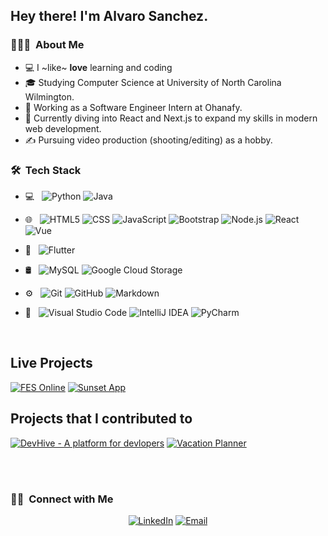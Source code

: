 

<h2> Hey there! I'm Alvaro Sanchez.</h2>

<h3> 👨🏻‍💻 &nbsp;About Me </h3>

- 💻 I ~like~ **love** learning and coding
- 🎓  Studying Computer Science at University of North Carolina Wilmington.
- 💼 Working as a Software Engineer Intern at Ohanafy.
- 🌱 Currently diving into React and Next.js to expand my skills in modern web development.
- ✍️ Pursuing video production (shooting/editing) as a hobby.


<h3> 🛠 &nbsp;Tech Stack</h3>

- 💻 &nbsp;
  ![Python](https://img.shields.io/badge/-Python-333333?style=flat&logo=python)
  ![Java](https://img.shields.io/badge/-Java-333333?style=flat&logo=Java&logoColor=007396)
- 🌐 &nbsp;
  ![HTML5](https://img.shields.io/badge/-HTML5-333333?style=flat&logo=HTML5)
  ![CSS](https://img.shields.io/badge/-CSS-333333?style=flat&logo=CSS3&logoColor=1572B6)
  ![JavaScript](https://img.shields.io/badge/-JavaScript-333333?style=flat&logo=javascript)
  ![Bootstrap](https://img.shields.io/badge/-Bootstrap-333333?style=flat&logo=bootstrap&logoColor=563D7C)
  ![Node.js](https://img.shields.io/badge/-Node.js-333333?style=flat&logo=node.js)
  ![React](https://img.shields.io/badge/-React-333333?style=flat&logo=react)
  ![Vue](https://img.shields.io/badge/-Vue.js-333333?style=flat&logo=vue.js&logoColor=4FC08D)

- 📱 &nbsp;
  ![Flutter](https://img.shields.io/badge/-Flutter-333333?style=flat&logo=flutter&logoColor=02569B)
- 🛢 &nbsp;
  ![MySQL](https://img.shields.io/badge/-MySQL-333333?style=flat&logo=mysql)
  ![Google Cloud Storage](https://img.shields.io/badge/-Google%20Cloud%20Storage-333333?style=flat&logo=google-cloud&logoColor=white)
- ⚙️ &nbsp;
  ![Git](https://img.shields.io/badge/-Git-333333?style=flat&logo=git)
  ![GitHub](https://img.shields.io/badge/-GitHub-333333?style=flat&logo=github)
  ![Markdown](https://img.shields.io/badge/-Markdown-333333?style=flat&logo=markdown)
- 🔧 &nbsp;
    ![Visual Studio Code](https://img.shields.io/badge/-Visual%20Studio%20Code-333333?style=flat&logo=visual-studio-code&logoColor=007ACC)
  ![IntelliJ IDEA](https://img.shields.io/badge/-IntelliJ%20IDEA-333333?style=flat&logo=intellij-idea&logoColor=white)
  ![PyCharm](https://img.shields.io/badge/-PyCharm-333333?style=flat&logo=pycharm&logoColor=white)

<br/>

## Live Projects

[![FES Online](https://img.shields.io/badge/-FES%20Online-444444?style=flat&logo=github)](https://github.com/justsanchez/FESonline/)
[![Sunset App](https://img.shields.io/badge/-Sunset%20App-444444?style=flat&logo=github)](https://github.com/justsanchez/sunsetApp)



## Projects that I contributed to

[![DevHive - A platform for devlopers](https://img.shields.io/badge/-DevHive-444444?style=flat&logo=github)](https://github.com/Johnathan-Friend/DevHive)
[![Vacation Planner](https://img.shields.io/badge/-Vacation%20Planner-444444?style=flat&logo=github)](https://github.com/Johnathan-Friend/Vacation_Planner)

<br/>
<br/>

<h3> 🤝🏻 &nbsp;Connect with Me </h3>

<p align="center">
<a href="https://www.linkedin.com/in/sanchez9261/"><img alt="LinkedIn" src="https://img.shields.io/badge/LinkedIn-Alvaro%20Sanchez%20-blue?style=flat-square&logo=linkedin"></a>
<a href="mailto:alvarosanchez9261@gmail.com"><img alt="Email" src="https://img.shields.io/badge/Email-alvarosanchez9261@gmail.com-blue?style=flat-square&logo=gmail"></a>
</p>
